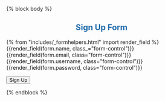 

{% block body %}
<div class="jumbotron">
    <h2 style="text-align: center; color: #206aaa;">Sign Up Form</h2>
    {% from "includes/_formhelpers.html" import render_field %}
    <form method="POST" action="">
        <div class="form-group">
            {{render_field(form.name, class_="form-control")}}
        </div>
        <div class="form-group">
            {{render_field(form.email, class="form-control")}}
        </div>
        <div class="form-group">
            {{render_field(form.username, class="form-control")}}
        </div>
        <div class="form-group">
            {{render_field(form.password, class="form-control")}}
        </div>
        <p>
            <input type="submit" class="btn btn-primary" value="Sign Up">
        </p>
    </form>
</div>
{% endblock %}
